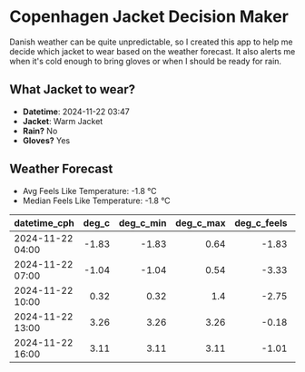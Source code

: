 
# Copenhagen Jacket Decision Maker

Danish weather can be quite unpredictable, so I created this app to help me decide which jacket to wear based on the weather forecast. 
It also alerts me when it's cold enough to bring gloves or when I should be ready for rain.

## What Jacket to wear?

- **Datetime**: 2024-11-22 03:47
- **Jacket**: Warm Jacket
- **Rain?** No
- **Gloves?** Yes

## Weather Forecast
- Avg Feels Like Temperature: -1.8 °C
- Median Feels Like Temperature: -1.8 °C

| datetime_cph     |   deg_c |   deg_c_min |   deg_c_max |   deg_c_feels | weather   | wind   | rain   |
|:-----------------|--------:|------------:|------------:|--------------:|:----------|:-------|:-------|
| 2024-11-22 04:00 |   -1.83 |       -1.83 |        0.64 |         -1.83 | Clouds    | Low    | None   |
| 2024-11-22 07:00 |   -1.04 |       -1.04 |        0.54 |         -3.33 | Clouds    | Low    | None   |
| 2024-11-22 10:00 |    0.32 |        0.32 |        1.4  |         -2.75 | Clouds    | Low    | None   |
| 2024-11-22 13:00 |    3.26 |        3.26 |        3.26 |         -0.18 | Clouds    | Low    | None   |
| 2024-11-22 16:00 |    3.11 |        3.11 |        3.11 |         -1.01 | Clouds    | Low    | None   |
        
